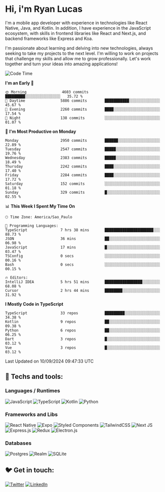 # Hi, i'm Ryan Lucas

I'm a mobile app developer with experience in technologies like React Native, Java, and Kotlin.
In addition, I have experience in the JavaScript ecosystem, with skills in frontend libraries like React and Next.js, and backend frameworks like Express and Koa.

I'm passionate about learning and delving into new technologies, always seeking to take my projects to the next level. I'm willing to work on projects that challenge my skills and allow me to grow professionally. Let's work together and turn your ideas into amazing applications!


<!--START_SECTION:waka-->
![Code Time](http://img.shields.io/badge/Code%20Time-542%20hrs%207%20mins-blue)

**I'm an Early 🐤** 

```text
🌞 Morning                4603 commits        █████████░░░░░░░░░░░░░░░░   35.72 % 
🌆 Daytime                5886 commits        ███████████░░░░░░░░░░░░░░   45.67 % 
🌃 Evening                2260 commits        ████░░░░░░░░░░░░░░░░░░░░░   17.54 % 
🌙 Night                  138 commits         ░░░░░░░░░░░░░░░░░░░░░░░░░   01.07 % 
```
📅 **I'm Most Productive on Monday** 

```text
Monday                   2950 commits        ██████░░░░░░░░░░░░░░░░░░░   22.89 % 
Tuesday                  2547 commits        █████░░░░░░░░░░░░░░░░░░░░   19.76 % 
Wednesday                2383 commits        █████░░░░░░░░░░░░░░░░░░░░   18.49 % 
Thursday                 2242 commits        ████░░░░░░░░░░░░░░░░░░░░░   17.40 % 
Friday                   2284 commits        ████░░░░░░░░░░░░░░░░░░░░░   17.72 % 
Saturday                 152 commits         ░░░░░░░░░░░░░░░░░░░░░░░░░   01.18 % 
Sunday                   329 commits         █░░░░░░░░░░░░░░░░░░░░░░░░   02.55 % 
```


📊 **This Week I Spent My Time On** 

```text
🕑︎ Time Zone: America/Sao_Paulo

💬 Programming Languages: 
TypeScript               7 hrs 38 mins       ██████████████████████░░░   88.73 % 
JSON                     36 mins             ██░░░░░░░░░░░░░░░░░░░░░░░   06.98 % 
JavaScript               17 mins             █░░░░░░░░░░░░░░░░░░░░░░░░   03.47 % 
TSConfig                 0 secs              ░░░░░░░░░░░░░░░░░░░░░░░░░   00.16 % 
Bash                     0 secs              ░░░░░░░░░░░░░░░░░░░░░░░░░   00.15 % 

🔥 Editors: 
IntelliJ IDEA            5 hrs 51 mins       █████████████████░░░░░░░░   68.08 % 
Cursor                   2 hrs 44 mins       ████████░░░░░░░░░░░░░░░░░   31.92 % 
```

**I Mostly Code in TypeScript** 

```text
TypeScript               33 repos            █████████░░░░░░░░░░░░░░░░   34.38 % 
Kotlin                   9 repos             ██░░░░░░░░░░░░░░░░░░░░░░░   09.38 % 
Python                   6 repos             ██░░░░░░░░░░░░░░░░░░░░░░░   06.25 % 
Dart                     3 repos             █░░░░░░░░░░░░░░░░░░░░░░░░   03.12 % 
Vue                      3 repos             █░░░░░░░░░░░░░░░░░░░░░░░░   03.12 % 
```




 Last Updated on 10/09/2024 09:47:33 UTC
<!--END_SECTION:waka-->

## 🔧 Techs and tools: 

### Languages / Runtimes
![JavaScript](https://img.shields.io/badge/javascript-%23323330.svg?style=for-the-badge&logo=javascript&logoColor=%23F7DF1E)
![TypeScript](https://img.shields.io/badge/typescript-%23007ACC.svg?style=for-the-badge&logo=typescript&logoColor=white)
![Kotlin](https://img.shields.io/badge/kotlin-%230095D5.svg?style=for-the-badge&logo=kotlin&logoColor=white) ![Python](https://img.shields.io/badge/python-3670A0?style=for-the-badge&logo=python&logoColor=ffdd54)

### Frameworks and Libs
![React Native](https://img.shields.io/badge/react_native-%2320232a.svg?style=for-the-badge&logo=react&logoColor=%2361DAFB)
![Expo](https://img.shields.io/badge/expo-1C1E24?style=for-the-badge&logo=expo&logoColor=#D04A37)
![Styled Components](https://img.shields.io/badge/styled--components-DB7093?style=for-the-badge&logo=styled-components&logoColor=white)
![TailwindCSS](https://img.shields.io/badge/tailwindcss-%2338B2AC.svg?style=for-the-badge&logo=tailwind-css&logoColor=white)
![Next JS](https://img.shields.io/badge/Next-black?style=for-the-badge&logo=next.js&logoColor=white)
![Express.js](https://img.shields.io/badge/express.js-%23404d59.svg?style=for-the-badge&logo=express&logoColor=%2361DAFB)
![Redux](https://img.shields.io/badge/redux-%23593d88.svg?style=for-the-badge&logo=redux&logoColor=white)
![Electron.js](https://img.shields.io/badge/Electron-191970?style=for-the-badge&logo=Electron&logoColor=white)

### Databases
![Postgres](https://img.shields.io/badge/postgres-%23316192.svg?style=for-the-badge&logo=postgresql&logoColor=white)
![Realm](https://img.shields.io/badge/Realm-39477F?style=for-the-badge&logo=realm&logoColor=white)
![SQLite](https://img.shields.io/badge/sqlite-%2307405e.svg?style=for-the-badge&logo=sqlite&logoColor=white)

## 🐦 Get in touch:

[![Twitter](https://img.shields.io/badge/Twitter-%231DA1F2.svg?style=for-the-badge&logo=Twitter&logoColor=white)](https://twitter.com/ryangst_)
[![LinkedIn](https://img.shields.io/badge/linkedin-%230077B5.svg?style=for-the-badge&logo=linkedin&logoColor=white)](https://www.linkedin.com/in/ryan-lucas-machado/)

